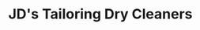 ---
title: "JD's Tailoring Dry Cleaners"
url: /markham/jds-tailoring-dry-cleaners/
shop: Wäscherei
---